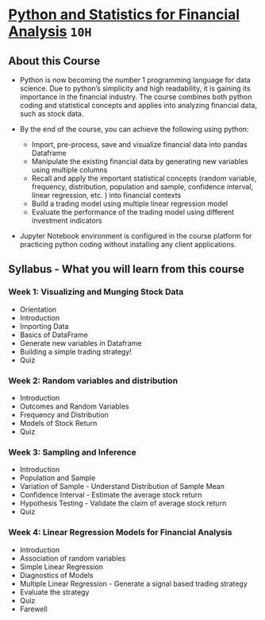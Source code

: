 # [Python and Statistics for Financial Analysis](https://www.coursera.org/learn/python-statistics-financial-analysis) `10H`

## About this Course

- Python is now becoming the number 1 programming language for data science. Due to python’s simplicity and high readability, it is gaining its importance in the financial industry.  The course combines both python coding and statistical concepts and applies into analyzing financial data, such as stock data.

- By the end of the course, you can achieve the following using python:
  - Import, pre-process, save and visualize financial data into pandas Dataframe
  - Manipulate the existing financial data by generating new variables using multiple columns
  - Recall and apply the important statistical concepts (random variable, frequency, distribution, population and sample, confidence interval, linear regression, etc. ) into financial contexts
  - Build a trading model using multiple linear regression model 
  - Evaluate the performance of the trading model using different investment indicators

- Jupyter Notebook environment is configured in the course platform for practicing python coding without installing any client applications.

## Syllabus - What you will learn from this course

### Week 1: Visualizing and Munging Stock Data
- Orientation
- Introduction
- Importing Data
- Basics of DataFrame
- Generate new variables in Dataframe
- Building a simple trading strategy!
- Quiz

### Week 2: Random variables and distribution
- Introduction
- Outcomes and Random Variables
- Frequency and Distribution
- Models of Stock Return
- Quiz

### Week 3: Sampling and Inference
- Introduction
- Population and Sample
- Variation of Sample - Understand Distribution of Sample Mean
- Confidence Interval - Estimate the average stock return
- Hypothesis Testing - Validate the claim of average stock return
- Quiz

### Week 4: Linear Regression Models for Financial Analysis
- Introduction
- Association of random variables
- Simple Linear Regression
- Diagnostics of Models
- Multiple Linear Regression - Generate a signal based trading strategy
- Evaluate the strategy
- Quiz
- Farewell
